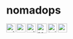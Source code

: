 # nomadops

[<img align="left" alt="sales@nomadops.io" width="24" src="https://github.com/nomadops/nomadops/raw/main/img/email-48px.png" />][email]
[<img align="left" alt="upwork" width="24" src="https://github.com/nomadops/nomadops/raw/main/img/upwork-48px.png" />][upwork]
[<img align="left" alt="sales@nomadops.io" width="24" src="https://github.com/nomadops/nomadops/raw/main/img/github-48px.png" />][github]
[<img align="left" alt="nomadops.io" width="26" src="https://github.com/nomadops/nomadops/raw/main/img/website-128px.png" />][website]
[<img align="left" alt="twitter.com/nomadopsllc" width="24" src="https://github.com/nomadops/nomadops/raw/main/img/twitter-48px.png" />][twitter]
[<img align="left" alt="nomadops.slack.com.com" width="24" src="https://github.com/nomadops/nomadops/raw/main/img/slack-48px.png" />][slack]

[email]: mailto:sales@nomadops.io
[github]: https://github.com/nomadops
[website]: https://nomadops.io/
[twitter]: https://twitter.com/nomadopsllc
[slack]: https://nomadops.slack.com/
[upwork]: https://www.upwork.com/agencies/1532722538966388736
